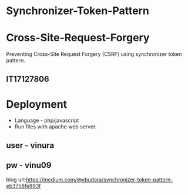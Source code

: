 # Synchronizer-Token-Pattern
# Cross-Site-Request-Forgery
Preventing Cross-Site Request Forgery (CSRF) using synchronizer token pattern.

## IT17127806

# Deployment
- Language - php/javascript
- Run files with apache web server.

## user - vinura
## pw - vinu09

blog url:https://medium.com/@vbudara/synchronizer-token-pattern-eb3758fe893f
